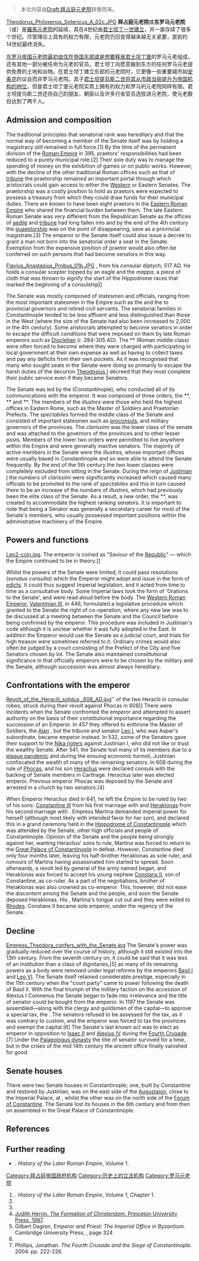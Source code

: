 > 本文内容由[Draft:拜占庭元老院](https://zh.wikipedia.org/wiki/Draft:拜占庭元老院)转换而来。


[Theodorus_Philoxenus_Sotericus_A_02c.JPG](https://zh.wikipedia.org/wiki/File:Theodorus_Philoxenus_Sotericus_A_02c.JPG "fig:Theodorus_Philoxenus_Sotericus_A_02c.JPG") **拜占庭元老院**或**东罗马元老院**（或）是[羅馬元老院](../Page/羅馬元老院.md "wikilink")的延续，其在4世纪由[君士坦丁一世建立](../Page/君士坦丁大帝.md "wikilink")，并一直存续了很多个世纪。尽管理论上具有的权力有限，元老院仍旧变得越来越无关紧要，直到约14世纪最终消失。

[东罗马帝国元老院最初由住在帝国东部或是想要移居](../Page/拜占庭帝国.md "wikilink")[君士坦丁堡](../Page/君士坦丁堡.md "wikilink")的罗马元老组成，还有其他一部分被任命为元老的官员。君士坦丁向愿意搬到东方的任何罗马元老提供免费的土地和谷物。在君士坦丁建立东部的元老院时，它更像一些重要城市如[安条克](../Page/安条克.md "wikilink")的议会而非罗马元老院。其子[君士坦提烏斯二世将其从市政当局提升为帝国机构的地位](https://zh.wikipedia.org/wiki/君士坦提烏斯二世 "wikilink")，但是君士坦丁堡元老院实质上拥有的权力和罗马的元老院同样有限。君士坦提乌斯二世还将自己的朋友、朝臣以及许多行省官员选拔进元老院，使元老数目达到了两千人。

## Admission and composition

The traditional principles that senatorial rank was hereditary and that the normal way of becoming a member of the Senate itself was by holding a magistracy still remained in full force.\[1\] By the time of the permanent division of the [Roman Empire](../Page/羅馬帝國.md "wikilink") in 395, praetors' responsibilities had been reduced to a purely municipal role.\[2\] Their sole duty was to manage the spending of money on the exhibition of games or on public works. However, with the decline of the other traditional Roman offices such as that of [tribune](https://zh.wikipedia.org/wiki/護民官 "wikilink") the praetorship remained an important portal through which aristocrats could gain access to either the [Western](../Page/羅馬元老院.md "wikilink") or Eastern Senates. The praetorship was a costly position to hold as praetors were expected to possess a treasury from which they could draw funds for their municipal duties. There are known to have been eight praetors in the [Eastern Roman Empire](../Page/拜占庭帝国.md "wikilink") who shared the financial burden between them. The late Eastern Roman Senate was very different from the Republican Senate as the offices of [aedile](https://zh.wikipedia.org/wiki/市政官 "wikilink") and [tribune](https://zh.wikipedia.org/wiki/護民官 "wikilink") had long fallen into  and by the end of the 4th century the [quaestorship](https://zh.wikipedia.org/wiki/財務官 "wikilink") was on the point of disappearing, save as a provincial magistrate.\[3\] The emperor or the Senate itself could also issue a decree to grant a man not born into the senatorial order a seat in the Senate. Exemption from the expensive position of praetor would also often be conferred on such persons that had become senators in this way.

[Flavius_Anastasius_Probus_01b.JPG](https://zh.wikipedia.org/wiki/File:Flavius_Anastasius_Probus_01b.JPG "fig:Flavius_Anastasius_Probus_01b.JPG") , from his consular diptych, 517 AD. He holds a consular scepter topped by an eagle and the *mappa*, a piece of cloth that was thrown to signify the start of the Hippodrome races that marked the beginning of a consulship\]\]

The Senate was mostly composed of statesmen and officials, ranging from the most important statesmen in the Empire such as the  and the  to provincial governors and retired civil servants. The senatorial families in Constantinople tended to be less affluent and less distinguished than those in the West (where the size of the Senate had also been increased to 2,000 in the 4th century). Some aristocrats attempted to become senators in order to escape the difficult conditions that were imposed on them by late Roman emperors such as [Diocletian](../Page/戴克里先.md "wikilink") (r. 284-305 AD). The ** (Roman middle class) were often forced to become  where they were charged with participating in local government at their own expense as well as having to collect taxes and pay any deficits from their own pockets. As it was recognised that many who sought seats in the Senate were doing so primarily to escape the harsh duties of the decurion [Theodosius I](../Page/狄奧多西一世.md "wikilink") decreed that they must complete their public service even if they became Senators.

The Senate was led by the  (Constantinople), who conducted all of its communications with the emperor. It was composed of three orders, the **, ** and **. The members of the *illustres* were those who held the highest offices in Eastern Rome, such as the Master of Soldiers and Praetorian Prefects. The *spectabiles* formed the middle class of the Senate and consisted of important statesmen such as [proconsuls](https://zh.wikipedia.org/wiki/资深执政官 "wikilink"),  and military governors of the provinces. The *clarissimi* was the lower class of the senate and was attached to the governors of the provinces and to other lesser posts. Members of the lower two orders were permitted to live anywhere within the Empire and were generally inactive senators. The majority of active members in the Senate were the *illustres*, whose important offices were usually based in Constantinople and so were able to attend the Senate frequently. By the end of the 5th century the two lower classes were completely excluded from sitting in the Senate. During the reign of [Justinian I](../Page/查士丁尼一世.md "wikilink") the numbers of *clarissimi* were significantly increased which caused many officials to be promoted to the rank of *spectabiles* and this in turn caused there to be an increase of the numbers of *illustres*, which had previously been the elite class of the Senate. As a result, a new order, the **, was created to accommodate the highest ranking senators. It is important to note that being a Senator was generally a secondary career for most of the Senate's members, who usually possessed important positions within the administrative machinery of the Empire.

## Powers and functions

[Leo2-coin.jpg](https://zh.wikipedia.org/wiki/File:Leo2-coin.jpg "fig:Leo2-coin.jpg"). The emperor is coined as "Saviour of the [Republic](../Page/罗马共和国.md "wikilink")" — which the Empire continued to be in theory.\]\]

Whilst the powers of the Senate were limited, it could pass resolutions (*senatus consulta*) which the Emperor might adopt and issue in the form of [edicts](../Page/詔令文書.md "wikilink"). It could thus suggest Imperial legislation, and it acted from time to time as a consultative body. Some Imperial laws took the form of 'Orations to the Senate', and were read aloud before the body. The [Western Roman Emperor](../Page/羅馬皇帝.md "wikilink"), [Valentinian III](https://zh.wikipedia.org/wiki/瓦伦丁尼安三世 "wikilink"), in 446, formulated a legislative procedure which granted to the Senate the right of co-operation, where any new law was to be discussed at a meeting between the Senate and the Council before being confirmed by the emperor. This procedure was included in Justinian's code although it is unclear whether it was fully adopted in the East. In addition the Emperor would use the Senate as a judicial court, and trials for high treason were sometimes referred to it. Ordinary crimes would also often be judged by a court consisting of the Prefect of the City and five Senators chosen by lot. The Senate also maintained constitutional significance in that officially emperors were to be chosen by the military and the Senate, although succession was almost always hereditary.

## Confrontations with the emperor

[Revolt_of_the_Heraclii_solidus,_608_AD.jpg](https://zh.wikipedia.org/wiki/File:Revolt_of_the_Heraclii_solidus,_608_AD.jpg "fig:Revolt_of_the_Heraclii_solidus,_608_AD.jpg")'' of the two Heraclii in consular robes, struck during their revolt against Phocas in 608\]\] There were incidents when the Senate confronted the emperor and attempted to assert authority on the basis of their constitutional importance regarding the succession of an Emperor. In 457 they offered to enthrone the Master of Soldiers, the [Alan](../Page/奄蔡.md "wikilink") , but the tribune and senator [Leo I](https://zh.wikipedia.org/wiki/利奥一世_\(拜占庭\) "wikilink"), who was Aspar's subordinate, became emperor instead. In 532, some of the Senators gave their support to the [Nika rioters](../Page/尼卡暴动.md "wikilink") against Justinian I, who did not like or trust the wealthy Senate. After 541, the Senate lost many of its members due to a [plague pandemic](https://zh.wikipedia.org/wiki/查士丁尼大瘟疫 "wikilink") and during the ensuing economic turmoil, Justinian confiscated the wealth of many of the remaining senators. In 608 during the rule of [Phocas](../Page/福卡斯.md "wikilink"),  and his son [Heraclius](../Page/希拉克略.md "wikilink") were declared consuls with the backing of Senate members in Carthage. Heraclius later was elected emperor. Previous emperor Phocas was deposed by the Senate and arrested in a church by two senators.\[4\]

When Emperor Heraclius died in 641, he left the Empire to be ruled by two of his sons: [Constantine III](../Page/君士坦丁三世.md "wikilink") from his first marriage with  and [Heraklonas](../Page/赫拉克洛纳斯.md "wikilink") from his second marriage with . Empress Martina demanded imperial power for herself (although most likely with intended favor for her son), and declared this in a grand ceremony held in the [Hippodrome of Constantinople](../Page/君士坦丁堡競技場.md "wikilink") which was attended by the Senate, other high officials and people of Constantinople. Opinion of the Senate and the people being strongly against her, wanting Heraclius' sons to rule, Martina was forced to return to the [Great Palace of Constantinople](../Page/君士坦丁堡大皇宮.md "wikilink") in defeat. However, Constantine died only four months later, leaving his half-brother Heraklonas as sole ruler, and rumours of Martina having assassinated him started to spread. Soon afterwards, a revolt led by general of the army named  began, and Heraklonas was forced to accept his young nephew [Constans II](../Page/君士坦斯二世.md "wikilink"), son of Constantine, as co-ruler. As a part of the negotiations,  brother of Heraklonas was also crowned as co-emperor. This, however, did not ease the discontent among the Senate and the people, and soon the Senate deposed Heraklonas. His , Martina's tongue cut out and they were exiled to [Rhodes](../Page/罗得岛.md "wikilink"). Constans II became sole emperor, under the regency of the Senate.

## Decline

[Empress_Theodora_confers_with_the_Senate.jpg](https://zh.wikipedia.org/wiki/File:Empress_Theodora_confers_with_the_Senate.jpg "fig:Empress_Theodora_confers_with_the_Senate.jpg") The Senate's power was gradually reduced over the course of history, although it still existed into the 13th century. From the seventh century on, it could be said that it was less of an institution than a class of dignitaries,\[5\] as many of its remaining powers as a body were removed under legal reforms by the emperors [Basil I](../Page/巴西尔一世.md "wikilink") and [Leo VI](../Page/利奥六世_\(拜占庭\).md "wikilink"). The Senate itself retained considerable prestige, especially in the 11th century when the "court party" came to power following the death of Basil II. With the final triumph of the military faction on the accession of Alexius I Comnenus the Senate began to fade into irrelevance and the title of senator could be bought from the emperor. In 1197 the Senate was assembled—along with the clergy and guildsmen of the capital—to approve a special tax, the . The senators refused to be assessed for the tax, as it was contrary to custom, and the emperor was forced to tax the provinces and exempt the capital.\[6\] The Senate's last known act was to elect  as emperor in opposition to [Isaac II](../Page/伊萨克二世·安格洛斯.md "wikilink") and [Alexius IV](../Page/阿历克塞四世.md "wikilink") during the [Fourth Crusade](../Page/第四次十字军东征.md "wikilink").\[7\] Under the [Palaeologus dynasty](../Page/巴列奥略王朝.md "wikilink") the title of senator survived for a time, but in the crises of the mid 14th century the ancient office finally vanished for good.

## Senate houses

There were two Senate houses in Constantinople; one, built by Constantine and restored by Justinian, was on the east side of the [Augustaion](../Page/奥古斯塔广场.md "wikilink"), close to the Imperial Palace, at , whilst the other was on the north side of the [Forum of Constantine](https://zh.wikipedia.org/wiki/君士坦丁广场 "wikilink"). The Senate lost its houses in the 6th century and from then on assembled in the Great Palace of Constantinople.

## References

## Further reading

  - . *History of the Later Roman Empire*, Volume 1.

[Category:拜占庭帝国政府机构](https://zh.wikipedia.org/wiki/Category:拜占庭帝国政府机构 "wikilink") [Category:历史上的立法机构](https://zh.wikipedia.org/wiki/Category:历史上的立法机构 "wikilink") [Category:罗马元老院](https://zh.wikipedia.org/wiki/Category:罗马元老院 "wikilink")

1.  . *History of the Later Roman Empire*, Volume 1, Chapter 1.
2.
3.
4.  [Judith Herrin. *The Formation of Christendom*. Princeton University Press, 1987](http://www.fordham.edu/halsall/med/herrin.html).
5.  Gilbert Dagron, *Emperor and Priest: The Imperial Office in Byzantium*. Cambridge University Press, , page 324
6.
7.  Phillips, Jonathan. *The Fourth Crusade and the Siege of Constantinople*. 2004. pp. 222-226.